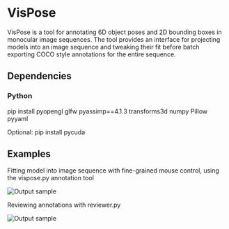 # VisPose
VisPose is a tool for annotating 6D object poses and 2D bounding boxes in monocular image sequences. The tool provides an interface for projecting models into an image sequence and tweaking their fit before batch exporting COCO style annotations for the entire sequence.

## Dependencies
### Python
pip install pyopengl glfw pyassimp==4.1.3 transforms3d numpy Pillow pyyaml

Optional:
pip install pycuda

## Examples
Fitting model into image sequence with fine-grained mouse control, using the vispose.py annotation tool

![Output sample](https://github.com/gidobot/gifs/raw/master/VisPose_FittingModel.gif)

Reviewing annotations with reviewer.py

![Output sample](https://github.com/gidobot/gifs/raw/master/VisPose_Reviewer.gif)
